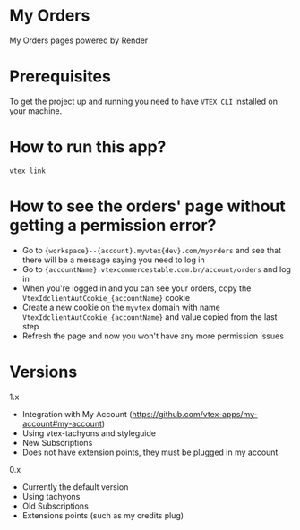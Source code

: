 # My Orders 
My Orders pages powered by Render

# Prerequisites
To get the project up and running you need to have `VTEX CLI` installed on your machine.

# How to run this app?
`vtex link`

# How to see the orders' page without getting a permission error?
- Go to `{workspace}--{account}.myvtex{dev}.com/myorders` and see that there will be a message saying you need to log in
- Go to `{accountName}.vtexcommercestable.com.br/account/orders` and log in
- When you're logged in and you can see your orders, copy the `VtexIdclientAutCookie_{accountName}` cookie
- Create a new cookie on the `myvtex` domain with name `VtexIdclientAutCookie_{accountName}` and value copied from the last step
- Refresh the page and now you won't have any more permission issues

# Versions

1.x
- Integration with My Account (https://github.com/vtex-apps/my-account#my-account)
- Using vtex-tachyons and styleguide
- New Subscriptions
- Does not have extension points, they must be plugged in my account


0.x
- Currently the default version
- Using tachyons
- Old Subscriptions
- Extensions points (such as my credits plug)
